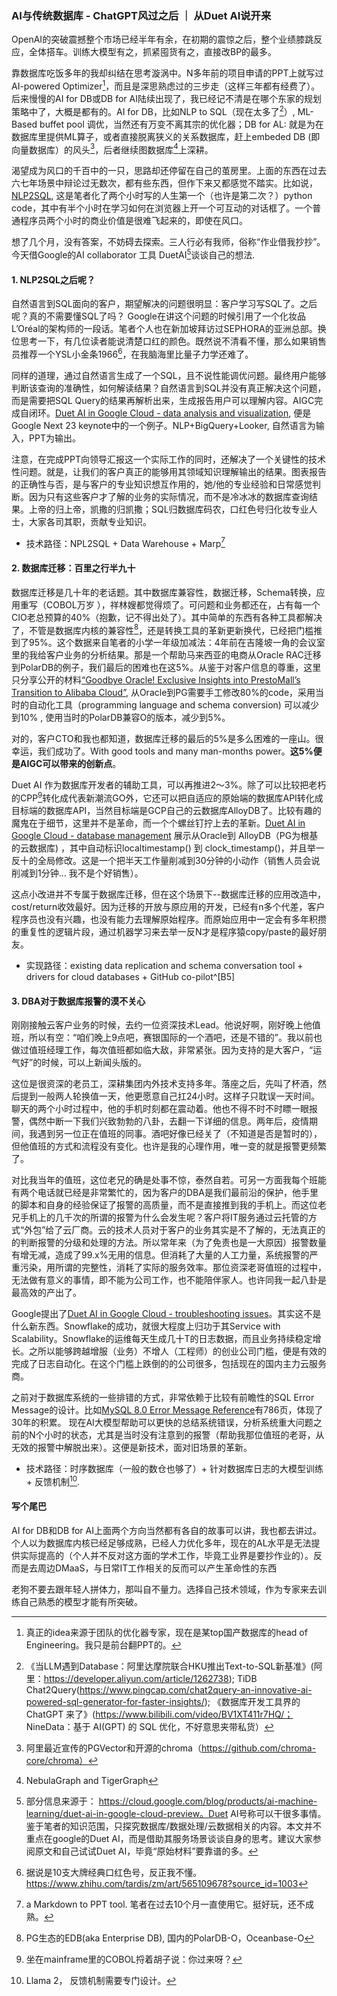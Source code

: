 ### AI与传统数据库 - ChatGPT风过之后 ｜ 从Duet AI说开来


OpenAI的突破震撼整个市场已经半年有余，在初期的震惊之后，整个业绩膝跳反应，全体搭车。训练大模型有之，抓紧囤货有之，直接改BP的最多。

靠数据库吃饭多年的我却纠结在思考漩涡中。N多年前的项目申请的PPT上就写过AI-powered Optimizer[^1]，而且是深思熟虑过的三步走（这样三年都有经费了）。后来慢慢的AI for DB或DB for AI陆续出现了，我已经记不清是在哪个东家的规划策略中了，大概是都有的。AI for DB，比如NLP to SQL（现在太多了[^2]）, ML-Based buffet pool 调优，当然还有万变不离其宗的优化器；DB for AL: 就是为在数据库里提供ML算子，或者直接脱离狭义的关系数据库，赶上embeded DB (即向量数据库）的风头[^3]，后者继续图数据库[^4]上深耕。

渴望成为风口的千百中的一只，思路却还停留在自己的茧房里。上面的东西在过去六七年场景中辩论过无数次，都有些东西，但作下来又都感觉不踏实。比如说，[NLP2SQL](https://github.com/nidmgh/techTrend/blob/main/NLP2SQL.py), 这是笔者化了两个小时写的人生第一个（也许是第二次？）python code，其中有半个小时在学习如何在浏览器上开一个可互动的对话框了。一个普通程序员两个小时的商业价值是很难飞起来的，即使在风口。

想了几个月，没有答案，不妨碍去探索。三人行必有我师，俗称“作业借我抄抄”。今天借Google的AI collaborator 工具 DuetAI[^8]谈谈自己的想法.

[^1]: 真正的idea来源于团队的优化器专家，现在是某top国产数据库的head of Engineering。我只是前台翻PPT的。
[^2]: 《当LLM遇到Database：阿里达摩院联合HKU推出Text-to-SQL新基准​》(阿里：https://developer.aliyun.com/article/1262738); TiDB Chat2Query(https://www.pingcap.com/chat2query-an-innovative-ai-powered-sql-generator-for-faster-insights/); 《数据库开发工具界的 ChatGPT 来了》(https://www.bilibili.com/video/BV1XT411r7HQ/； NineData：基于 AI(GPT) 的 SQL 优化，不好意思夹带私货） 
[^3]: 阿里最近宣传的PGVector和开源的chroma（https://github.com/chroma-core/chroma）
[^4]: NebulaGraph and TigerGraph
[^8]: 部分信息来源于： https://cloud.google.com/blog/products/ai-machine-learning/duet-ai-in-google-cloud-preview。Duet AI号称可以干很多事情。鉴于笔者的知识范围，只探究数据库/数据处理/云数据相关的内容。本文并不重点在google的Duet AI，而是借助其服务场景谈谈自身的思考。建议大家参阅原文和自己试试Duet AI，毕竟“原始材料”要靠谱的多。

#### 1. NLP2SQL之后呢？

自然语言到SQL面向的客户，期望解决的问题很明显：客户学习写SQL了。之后呢？真的不需要懂SQL了吗？ Google在讲这个问题的时候引用了一个化妆品L’Oréal的架构师的一段话。笔者个人也在新加坡拜访过SEPHORA的亚洲总部。换位思考一下，有几位读者能说清楚口红的颜色。既然说不清看不懂，那么如果销售员推荐一个YSL小金条1966[^A1]，在我脑海里比量子力学还难了。

同样的道理，通过自然语言生成了一个SQL，且不说性能调优问题。最终用户能够判断该查询的准确性，如何解读结果？自然语言到SQL并没有真正解决这个问题，而是需要把SQL Query的结果再解析出来，生成报告用户可以理解内容。AIGC完成自闭环。[Duet AI in Google Cloud - data analysis and visualization](https://www.youtube.com/watch?v=gtehwj1G4tU), 便是Google Next 23 keynote中的一个例子。NLP+BigQuery+Looker, 自然语言为输入，PPT为输出。

注意，在完成PPT向领导汇报这一个实际工作的同时，还解决了一个关键性的技术性问题。就是，让我们的客户真正的能够用其领域知识理解输出的结果。图表报告的正确性与否，是与客户的专业知识想互作用的，她/他的专业经验和日常感觉判断。因为只有这些客户才了解的业务的实际情况，而不是冷冰冰的数据库查询结果。上帝的归上帝，凯撒的归凯撒；SQL归数据库码农，口红色号归化妆专业人士，大家各司其职，贡献专业知识。

* 技术路径：NPL2SQL + Data Warehouse + Marp[^A5]

[^A5]: a Markdown to PPT tool. 笔者在过去10个月一直使用它。挺好玩，还不成熟。


[^A1]: 据说是10支大牌经典口红色号，反正我不懂。https://www.zhihu.com/tardis/zm/art/565109678?source_id=1003

#### 2. 数据库迁移：百里之行半九十

数据库迁移是几十年的老话题。其中数据库兼容性，数据迁移，Schema转换，应用重写（COBOL万岁 ），祥林嫂都觉得烦了。可问题和业务都还在，占有每一个CIO老总预算的40%（抱歉，记不得出处了）。其中简单的东西有各种工具都解决了，不管是数据库内核的兼容性[^B1]，还是转换工具的革新更新换代，已经把门槛推到了95%。这个数据来自笔者的小学一年级加减法：4年前在吉隆坡一角的会议室里的我给客户业务的分析结果。那是一个帮助马来西亚的电商从Oracle RAC迁移到PolarDB的例子，我们最后的困难也在这5%。从鉴于对客户信息的尊重，这里只分享公开的材料[“Goodbye Oracle! Exclusive Insights into PrestoMall’s Transition to Alibaba Cloud”](https://alibaba-cloud.medium.com/goodbye-oracle-exclusive-insights-into-prestomalls-transition-to-alibaba-cloud-d24b05058777), 从Oracle到PG需要手工修改80%的code，采用当时的自动化工具（programming language and schema conversion) 可以减少到10% , 使用当时的PolarDB兼容O的版本，减少到5%。

对的，客户CTO和我也都知道，数据库迁移的最后的5%是多么困难的一座山。很幸运，我们成功了。With good tools and many man-months power。**这5%便是AIGC可以带来的创新点**。

Duet AI 作为数据库开发者的辅助工具，可以再推进2～3%。除了可以比较把老朽的CPP[^B2]转化成代表新潮流GO外，它还可以把自适应的原始端的数据库API转化成目标端的数据库API，当然目标端是GCP自己的云数据库AlloyDB了。比较有趣的魔鬼在于细节，这里并不是革命，而一个个螺丝钉拧上去的革新。[Duet AI in Google Cloud - database management](https://www.youtube.com/watch?v=u6489QehgdQ) 展示从Oracle到 AlloyDB（PG为根基的云数据库) ，其中自动标识localtimestamp() 到 clock_timestamp()，并且举一反十的全局修改。这是一个把半天工作量削减到30分钟的小动作（销售人员会说削减到1分钟... 我不是个好销售）。

这点小改进并不专属于数据库迁移，但在这个场景下--数据库迁移的应用改造中，cost/return收效最好。因为迁移的开放与原应用的开发，已经有n多个代差，客户程序员也没有兴趣，也没有能力去理解原始程序。而原始应用中一定会有多年积攒的重复性的逻辑片段，通过机器学习来去举一反N才是程序猿copy/paste的最好朋友。

* 实现路径：existing data replication and schema conversation tool + drivers for cloud databases + GitHub co-pilot^[B5]



[^B1]: PG生态的EDB(aka Enterprise DB), 国内的PolarDB-O，Oceanbase-O
[^B2]: 坐在mainframe里的COBOL捋着胡子说：你过来呀？ 
[^B5]: copilot是技术关键。需要针对数据库应用定制。

#### 3. DBA对于数据库报警的漠不关心
刚刚接触云客户业务的时候，去约一位资深技术Lead。他说好啊，刚好晚上他值班，所以有空：“咱们晚上9点吧，赛银国际的一个酒吧，还是不错的”。我以前也做过值班经理工作，每次值班都如临大敌，非常紧张。因为支持的是大客户，“运气好”的时候，可以上新闻头版的。

这位是很资深的老员工，深耕集团内外技术支持多年。落座之后，先叫了杯酒，然后提到一般两人轮换值一天，他更愿意自己扛24小时。这样子只耽误一天时间。聊天的两个小时过程中，他的手机时刻都在震动着。他也不得不时不时瞟一眼报警，偶然中断一下我们兴致勃勃的八卦，去翻一下详细的信息。两年后，疫情期间，我遇到另一位正在值班的同事。酒吧好像已经关了（不知道是否是暂时的），但他值班的方式和流程没有变化。也许是我的心理作用，唯一变的就是报警更频繁了。

对比我当年的值班，这位老兄的确是处事不惊，泰然自若。可另一方面我每个班能有两个电话就已经是非常繁忙的，因为客户的DBA是我们最前沿的保护，他手里的脚本和自身的经验保证了报警的高质量，而不是直接推到我的手机上。而这位老兄手机上的几千次的所谓的报警为什么会发生呢？客户将IT服务通过云托管的方式“外包”给了云厂商。云的技术人员对于客户的业务其实是不了解的，无法真正的的判断报警的分级和处理的方法。所以常年来（为了免责也是一大原因）报警数量有增无减，造成了99.x%无用的信息。但消耗了大量的人工力量，系统报警的严重污染，用所谓的完整性，消耗了实际的服务效率。那位资深老哥值班的过程中，无法做有意义的事情，即不能为公司工作，也不能陪伴家人。也许同我一起八卦是最高效的产出了。


Google提出了[Duet AI in Google Cloud - troubleshooting issues](https://www.youtube.com/watch?v=MBAuTQdtZ0o)。其实这不是什么新东西。Snowflake的成功，就很大程度上归功于其Service with Scalability。Snowflake的运维每天生成几十T的日志数据，而且业务持续稳定增长。之所以能够跨越增服（业务）不增人（工程师）的创业公司门槛，便是有效的完成了日志自动化。在这个门槛上跌倒的的公司很多，包括现在的国内主力云服务商。

之前对于数据库系统的一些排错的方式，非常依赖于比较有前瞻性的SQL Error Message的设计。比如[MySQL 8.0 Error Message Reference](https://downloads.mysql.com/docs/mysql-errors-8.0-en.a4.pdf)有786页，体现了30年的积累。 现在AI大模型帮助可以更快的总结系统错误，分析系统重大问题之前的N个小时的状态，尤其是当时没有注意到的报警（帮助我那位值班的老哥，从无效的报警中解脱出来）。这便是新技术，面对旧场景的革新。

* 技术路径：时序数据库（一般的数仓也够了）+ 针对数据库日志的大模型训练 + 反馈机制[^C5].

[^C5]: Llama 2， 反馈机制需要专门设计。  


<!--
#### 有容乃大，天下归心：API Management
Lego 李飞飞

https://www.youtube.com/watch?v=Cpp1FF5SlyY

[^D5]: 来源于阿里李飞飞老师在VLDB2023的主题演讲《Modernization of Databases in the Cloud Era: Building Databases that Run Like Legos》。本文是其关于乐高类比的延伸。
-->

####  写个尾巴
AI for DB和DB for AI上面两个方向当然都有各自的故事可以讲，我也都去讲过。个人以为数据库内核已经足够成熟，已经人力优化多年，现在的AL水平是无法提供实际提高的（个人并不反对这方面的学术工作，毕竟工业界是要抄作业的）。反而是去周边DMaaS，与日常IT工作相关的反而可以产生革命性的东西

老狗不要去跟年轻人拼体力，那叫自不量力。选择自己技术领域，作为专家来去训练自己熟悉的模型才能有所突破。



